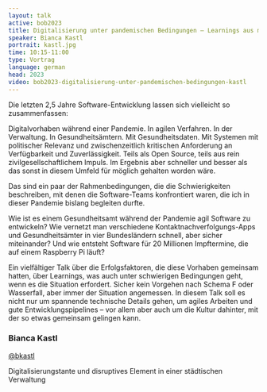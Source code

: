 ```yaml
---
layout: talk
active: bob2023
title: Digitalisierung unter pandemischen Bedingungen – Learnings aus mehr als zwei Jahren Digitalprojekte im Öffentlichen Gesundheitswesen
speaker: Bianca Kastl
portrait: kastl.jpg
time: 10:15-11:00
type: Vortrag
language: german
head: 2023
video: bob2023-digitalisierung-unter-pandemischen-bedingungen-kastl
---
```


Die letzten 2,5 Jahre Software-Entwicklung lassen sich vielleicht so
zusammenfassen:

Digitalvorhaben während einer Pandemie.  In agilen Verfahren.  In der
Verwaltung.  In Gesundheitsämtern.  Mit Gesundheitsdaten.  Mit
Systemen mit politischer Relevanz und zwischenzeitlich kritischen
Anforderung an Verfügbarkeit und Zuverlässigkeit.  Teils als Open
Source, teils aus rein zivilgesellschaftlichem Impuls.  Im Ergebnis
aber schneller und besser als das sonst in diesem Umfeld für möglich
gehalten worden wäre.

Das sind ein paar der Rahmenbedingungen, die die Schwierigkeiten
beschreiben, mit denen die Software-Teams konfrontiert waren, die ich
in dieser Pandemie bislang begleiten durfte.

Wie ist es einem Gesundheitsamt während der Pandemie agil Software zu
entwickeln? Wie vernetzt man verschiedene Kontaktnachverfolgungs-Apps
und Gesundheitsämter in vier Bundesländern schnell, aber sicher
miteinander? Und wie entsteht Software für 20 Millionen Impftermine,
die auf einem Raspberry Pi läuft?

Ein vielfältiger Talk über die Erfolgsfaktoren, die diese Vorhaben
gemeinsam hatten, über Learnings, was auch unter schwierigen
Bedingungen geht, wenn es die Situation erfordert. Sicher kein
Vorgehen nach Schema F oder Wasserfall, aber immer der Situation
angemessen.  In diesem Talk soll es nicht nur um spannende technische
Details gehen, um agiles Arbeiten und gute Entwicklungspipelines – vor
allem aber auch um die Kultur dahinter, mit der so etwas gemeinsam
gelingen kann.


### Bianca Kastl

[@bkastl](https://twitter.com/bkastl)

Digitalisierungstante und disruptives Element in einer städtischen Verwaltung
